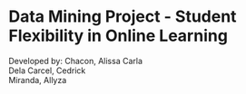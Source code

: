 # Data Mining Project - Student Flexibility in Online Learning
Developed by:   Chacon, Alissa Carla  
                Dela Carcel, Cedrick  
                Miranda, Allyza  